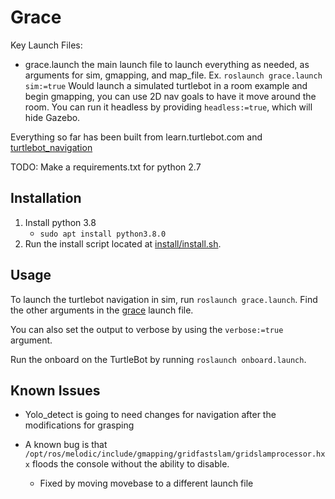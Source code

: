 # Grace

Key Launch Files:

* grace.launch the main launch file to launch everything as needed, as arguments for sim, gmapping, and map_file. Ex. `roslaunch grace.launch sim:=true` Would launch a simulated turtlebot in a room example and begin gmapping, you can use 2D nav goals to have it move around the room. You can run it headless by providing `headless:=true`, which will hide Gazebo.

Everything so far has been built from learn.turtlebot.com and [turtlebot_navigation](http://wiki.ros.org/turtlebot_navigation/Tutorials/Setup%20the%20Navigation%20Stack%20for%20TurtleBot)

TODO:
Make a requirements.txt for python 2.7

## Installation

1. Install python 3.8
    * `sudo apt install python3.8.0`
2. Run the install script located at [install/install.sh](install/install.sh).

## Usage

To launch the turtlebot navigation in sim, run `roslaunch grace.launch`. Find the other arguments in the [grace](launch/grace.launch) launch file.

You can also set the output to verbose by using the `verbose:=true` argument.

Run the onboard on the TurtleBot by running `roslaunch onboard.launch`.


## Known Issues
* Yolo_detect is going to need changes for navigation after the modifications for grasping

* A known bug is that `/opt/ros/melodic/include/gmapping/gridfastslam/gridslamprocessor.hxx` floods the console without the ability to disable.
  * Fixed by moving movebase to a different launch file

